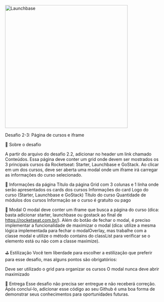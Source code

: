 <img alt="Launchbase" src="https://camo.githubusercontent.com/268b1344409fac98c4eeda520482b6910c4ddcba/68747470733a2f2f73746f726167652e676f6f676c65617069732e636f6d2f676f6c64656e2d77696e642f626f6f7463616d702d6c61756e6368626173652f6c6f676f2e706e67" width="400px" data-canonical-src="https://storage.googleapis.com/golden-wind/bootcamp-launchbase/logo.png" style="max-width:100%;">


Desafio 2-3: Página de cursos e iframe

🚀 Sobre o desafio<br>
<p>
A partir do arquivo do desafio 2.2, adicionar no header um link chamado Conteúdos. Essa página deve conter um grid onde devem ser mostrados os 3 principais cursos da Rocketseat: Starter, Launchbase e GoStack. Ao clicar em um dos cursos, deve ser aberta uma modal onde um iframe irá carregar as informações do curso selecionado.

:scroll: Informações da página
Título da página
Grid com 3 colunas e 1 linha onde serão apresentados os cards dos cursos
Informações do card
Logo do curso (Starter, Launchbase e GoStack)
Título do curso
Quantidade de módulos dos cursos
Informação se o curso é gratuito ou pago

:file_folder: Modal
O modal deve conter um iframe que busca a página do curso (dica: basta adicionar starter, launchbase ou gostack ao final de https://rocketseat.com.br/). Além do botão de fechar o modal, é preciso implementar a funcionalidade de maximizar o modal (dica: utilize a mesma lógica implementada para fechar o modalOverlay, mas trabalhe com a classe modal e utilize o método contains do classList para verificar se o elemento está ou não com a classe maximize).

:golf: Estilização
Você tem liberdade para escolher a estilização que preferir para esse desafio, mas alguns pontos são obrigatórios:


Deve ser utilizado o grid para organizar os cursos
O modal nunca deve abrir maximizado

📆 Entrega
Esse desafio não precisa ser entregue e não receberá correção. Após concluí-lo, adicionar esse código ao seu Github é uma boa forma de demonstrar seus conhecimentos para oportunidades futuras.

